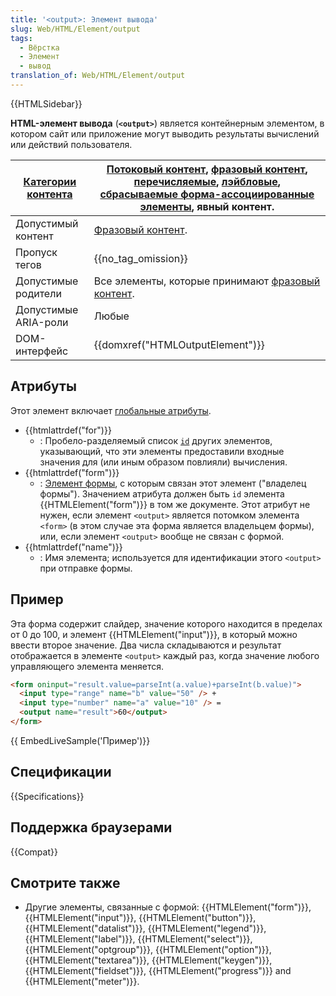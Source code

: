 ```yaml
---
title: '<output>: Элемент вывода'
slug: Web/HTML/Element/output
tags:
  - Вёрстка
  - Элемент
  - вывод
translation_of: Web/HTML/Element/output
---
```

{{HTMLSidebar}}

**HTML-элемент вывода** (**`<output>`**) является контейнерным элементом, в котором сайт или приложение могут выводить результаты вычислений или действий пользователя.

| [Категории контента](/ru/docs/Web/HTML/Content_categories) | [Потоковый контент](/ru/docs/Web/HTML/Content_categories#Flow_content), [фразовый контент](/ru/docs/Web/HTML/Content_categories#Phrasing_content), [перечисляемые](/ru/docs/Web/HTML/Content_categories#Form_listed), [лэйбловые](/ru/docs/Web/HTML/Content_categories#Form_labelable), [сбрасываемые форма-ассоциированные элементы](/ru/docs/Web/HTML/Content_categories#Form_resettable), явный контент. |
| ---------------------------------------------------------- | ----------------------------------------------------------------------------------------------------------------------------------------------------------------------------------------------------------------------------------------------------------------------------------------------------------------------------------------------------------------------------------------------------------- |
| Допустимый контент                                         | [Фразовый контент](/ru/docs/Web/HTML/Content_categories#Phrasing_content).                                                                                                                                                                                                                                                                                                                                  |
| Пропуск тегов                                              | {{no_tag_omission}}                                                                                                                                                                                                                                                                                                                                                                                    |
| Допустимые родители                                        | Все элементы, которые принимают [фразовый контент](/ru/docs/Web/HTML/Content_categories#Phrasing_content).                                                                                                                                                                                                                                                                                                  |
| Допустимые ARIA-роли                                       | Любые                                                                                                                                                                                                                                                                                                                                                                                                       |
| DOM-интерфейс                                              | {{domxref("HTMLOutputElement")}}                                                                                                                                                                                                                                                                                                                                                                |

## Атрибуты

Этот элемент включает [глобальные атрибуты](/ru/docs/Web/HTML/Global_attributes).

- {{htmlattrdef("for")}}
  - : Пробело-разделяемый список [`id`](/ru/docs/Web/HTML/Global_attributes/id) других элементов, указывающий, что эти элементы предоставили входные значения для (или иным образом повлияли) вычисления.
- {{htmlattrdef("form")}}
  - : [Элемент формы](/ru/docs/Web/HTML/Element/form), с которым связан этот элемент ("владелец формы"). Значением атрибута должен быть `id` элемента {{HTMLElement("form")}} в том же документе. Этот атрибут не нужен, если элемент `<output>` является потомком элемента `<form>` (в этом случае эта форма является владельцем формы), или, если элемент `<output>` вообще не связан с формой.
- {{htmlattrdef("name")}}
  - : Имя элемента; используется для идентификации этого `<output>` при отправке формы.

## Пример

Эта форма содержит слайдер, значение которого находится в пределах от 0 до 100, и элемент {{HTMLElement("input")}}, в который можно ввести второе значение. Два числа складываются и результат отображается в элементе `<output>` каждый раз, когда значение любого управляющего элемента меняется.

```html
<form oninput="result.value=parseInt(a.value)+parseInt(b.value)">
  <input type="range" name="b" value="50" /> +
  <input type="number" name="a" value="10" /> =
  <output name="result">60</output>
</form>
```

{{ EmbedLiveSample('Пример')}}

## Спецификации

{{Specifications}}

## Поддержка браузерами

{{Compat}}

## Смотрите также

- Другие элементы, связанные с формой: {{HTMLElement("form")}}, {{HTMLElement("input")}}, {{HTMLElement("button")}}, {{HTMLElement("datalist")}}, {{HTMLElement("legend")}}, {{HTMLElement("label")}}, {{HTMLElement("select")}}, {{HTMLElement("optgroup")}}, {{HTMLElement("option")}}, {{HTMLElement("textarea")}}, {{HTMLElement("keygen")}}, {{HTMLElement("fieldset")}}, {{HTMLElement("progress")}} and {{HTMLElement("meter")}}.
